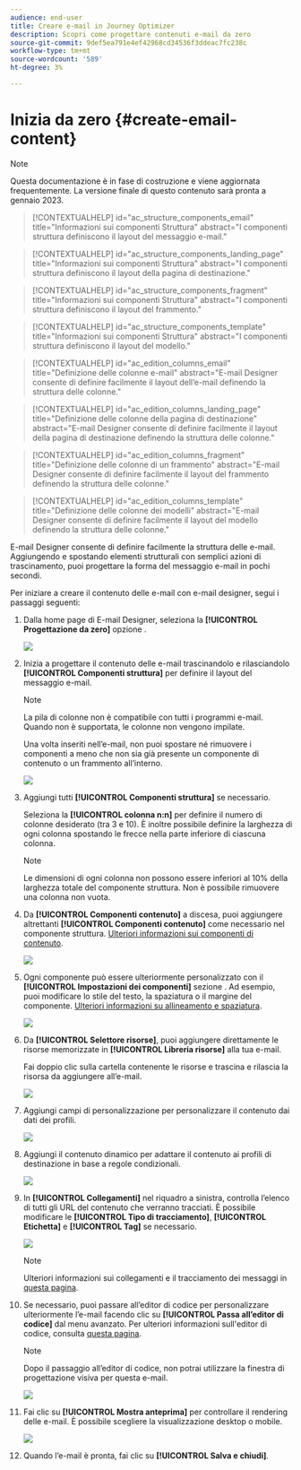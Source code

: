 ```yaml
---
audience: end-user
title: Creare e-mail in Journey Optimizer
description: Scopri come progettare contenuti e-mail da zero
source-git-commit: 9def5ea791e4ef42968cd34536f3ddeac7fc238c
workflow-type: tm+mt
source-wordcount: '589'
ht-degree: 3%

---
```



# Inizia da zero {#create-email-content}

>[!NOTE]
>
>Questa documentazione è in fase di costruzione e viene aggiornata frequentemente. La versione finale di questo contenuto sarà pronta a gennaio 2023.

>[!CONTEXTUALHELP]
>id="ac_structure_components_email"
>title="Informazioni sui componenti Struttura"
>abstract="I componenti struttura definiscono il layout del messaggio e-mail."

>[!CONTEXTUALHELP]
>id="ac_structure_components_landing_page"
>title="Informazioni sui componenti Struttura"
>abstract="I componenti struttura definiscono il layout della pagina di destinazione."

>[!CONTEXTUALHELP]
>id="ac_structure_components_fragment"
>title="Informazioni sui componenti Struttura"
>abstract="I componenti struttura definiscono il layout del frammento."

>[!CONTEXTUALHELP]
>id="ac_structure_components_template"
>title="Informazioni sui componenti Struttura"
>abstract="I componenti struttura definiscono il layout del modello."


>[!CONTEXTUALHELP]
>id="ac_edition_columns_email"
>title="Definizione delle colonne e-mail"
>abstract="E-mail Designer consente di definire facilmente il layout dell’e-mail definendo la struttura delle colonne."

>[!CONTEXTUALHELP]
>id="ac_edition_columns_landing_page"
>title="Definizione delle colonne della pagina di destinazione"
>abstract="E-mail Designer consente di definire facilmente il layout della pagina di destinazione definendo la struttura delle colonne."

>[!CONTEXTUALHELP]
>id="ac_edition_columns_fragment"
>title="Definizione delle colonne di un frammento"
>abstract="E-mail Designer consente di definire facilmente il layout del frammento definendo la struttura delle colonne."

>[!CONTEXTUALHELP]
>id="ac_edition_columns_template"
>title="Definizione delle colonne dei modelli"
>abstract="E-mail Designer consente di definire facilmente il layout del modello definendo la struttura delle colonne."

E-mail Designer consente di definire facilmente la struttura delle e-mail. Aggiungendo e spostando elementi strutturali con semplici azioni di trascinamento, puoi progettare la forma del messaggio e-mail in pochi secondi.

Per iniziare a creare il contenuto delle e-mail con e-mail designer, segui i passaggi seguenti:

1. Dalla home page di E-mail Designer, seleziona la **[!UICONTROL Progettazione da zero]** opzione .

   ![](assets/email_designer.png)

1. Inizia a progettare il contenuto delle e-mail trascinandolo e rilasciandolo **[!UICONTROL Componenti struttura]** per definire il layout del messaggio e-mail.

   >[!NOTE]
   >
   >La pila di colonne non è compatibile con tutti i programmi e-mail. Quando non è supportata, le colonne non vengono impilate.
   >
   >Una volta inseriti nell’e-mail, non puoi spostare né rimuovere i componenti a meno che non sia già presente un componente di contenuto o un frammento all’interno.

   ![](assets/email_designer_2.png)

1. Aggiungi tutti **[!UICONTROL Componenti struttura]** se necessario.

   Seleziona la **[!UICONTROL colonna n:n]** per definire il numero di colonne desiderato (tra 3 e 10). È inoltre possibile definire la larghezza di ogni colonna spostando le frecce nella parte inferiore di ciascuna colonna.

   >[!NOTE]
   >
   >Le dimensioni di ogni colonna non possono essere inferiori al 10% della larghezza totale del componente struttura. Non è possibile rimuovere una colonna non vuota.

1. Da **[!UICONTROL Componenti contenuto]** a discesa, puoi aggiungere altrettanti **[!UICONTROL Componenti contenuto]** come necessario nel componente struttura. [Ulteriori informazioni sui componenti di contenuto](content-components.md).

   ![](assets/email_designer_3.png)

1. Ogni componente può essere ulteriormente personalizzato con il **[!UICONTROL Impostazioni dei componenti]** sezione . Ad esempio, puoi modificare lo stile del testo, la spaziatura o il margine del componente. [Ulteriori informazioni su allineamento e spaziatura](adjusting-vertical-alignment-and-padding.md).

   ![](assets/email_designer_4.png)

1. Da **[!UICONTROL Selettore risorse]**, puoi aggiungere direttamente le risorse memorizzate in **[!UICONTROL Libreria risorse]** alla tua e-mail.

   Fai doppio clic sulla cartella contenente le risorse e trascina e rilascia la risorsa da aggiungere all’e-mail.

   ![](assets/email_designer_5.png)

1. Aggiungi campi di personalizzazione per personalizzare il contenuto dai dati dei profili.

   ![](assets/email_designer_6.png)

1. Aggiungi il contenuto dinamico per adattare il contenuto ai profili di destinazione in base a regole condizionali.

   ![](assets/email_designer_dynamic-content.png)

1. In **[!UICONTROL Collegamenti]** nel riquadro a sinistra, controlla l’elenco di tutti gli URL del contenuto che verranno tracciati. È possibile modificare le **[!UICONTROL Tipo di tracciamento]**, **[!UICONTROL Etichetta]** e **[!UICONTROL Tag]** se necessario.

   ![](assets/email_designer_7.png)

   >[!NOTE]
   >
   >Ulteriori informazioni sui collegamenti e il tracciamento dei messaggi in [questa pagina](message-tracking.md).

1. Se necessario, puoi passare all’editor di codice per personalizzare ulteriormente l’e-mail facendo clic su **[!UICONTROL Passa all’editor di codice]** dal menu avanzato. Per ulteriori informazioni sull&#39;editor di codice, consulta [questa pagina](code-content.md#).

   >[!NOTE]
   >
   >Dopo il passaggio all’editor di codice, non potrai utilizzare la finestra di progettazione visiva per questa e-mail.

   ![](assets/email_designer_26.png)

1. Fai clic su **[!UICONTROL Mostra anteprima]** per controllare il rendering delle e-mail. È possibile scegliere la visualizzazione desktop o mobile.

   ![](assets/email_designer_8.png)

1. Quando l’e-mail è pronta, fai clic su **[!UICONTROL Salva e chiudi]**.

